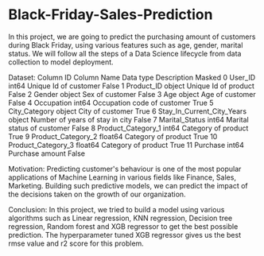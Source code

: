 # Black-Friday-Sales-Prediction
In this project, we are going to predict the purchasing amount of customers during Black Friday, using various features such as age, gender, marital status. 
We will follow all the steps of a Data Science lifecycle from data collection to model deployment.



Dataset:
Column ID	Column Name	Data type	Description	Masked
0	User_ID	int64	Unique Id of customer	False
1	Product_ID	object	Unique Id of product	False
2	Gender	object	Sex of customer	False
3	Age	object	Age of customer	False
4	Occupation	int64	Occupation code of customer	True
5	City_Category	object	City of customer	True
6	Stay_In_Current_City_Years	object	Number of years of stay in city	False
7	Marital_Status	int64	Marital status of customer	False
8	Product_Category_1	int64	Category of product	True
9	Product_Category_2	float64	Category of product	True
10	Product_Category_3	float64	Category of product	True
11	Purchase	int64	Purchase amount	False



Motivation:
Predicting customer's behaviour is one of the most popular applications of Machine Learning in various fields like Finance, Sales, Marketing.
Building such predictive models, we can predict the impact of the decisions taken on the growth of our organization.



Conclusion:
In this project, we tried to build a model using various algorithms such as Linear regression, KNN regression, Decision tree regression, Random forest and XGB regressor to get the best possible prediction.
The hyperparameter tuned XGB regressor gives us the best rmse value and r2 score for this problem.
